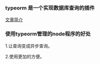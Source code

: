 ### typeorm 是一个实现数据库查询的插件

[文章简介](https://juejin.im/entry/59dc3b75f265da43305d6be9)

### 使用typeorm管理的node程序的好处
1.让查询变成异步查询。

2.使用更加的方便。